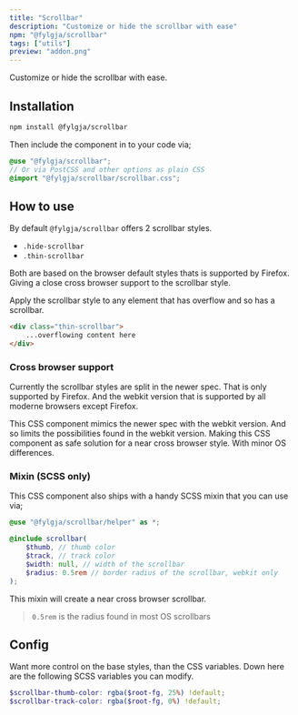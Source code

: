 ```yaml
---
title: "Scrollbar"
description: "Customize or hide the scrollbar with ease"
npm: "@fylgja/scrollbar"
tags: ["utils"]
preview: "addon.png"
---
```


Customize or hide the scrollbar with ease.

## Installation

```bash
npm install @fylgja/scrollbar
```

Then include the component in to your code via;

```scss
@use "@fylgja/scrollbar";
// Or via PostCSS and other options as plain CSS
@import "@fylgja/scrollbar/scrollbar.css";
```

## How to use

By default `@fylgja/scrollbar` offers 2 scrollbar styles.

- `.hide-scrollbar`
- `.thin-scrollbar`

Both are based on the browser default styles thats is supported by Firefox.
Giving a close cross browser support to the scrollbar style.

Apply the scrollbar style to any element that has overflow and so has a scrollbar.

```html
<div class="thin-scrollbar">
    ...overflowing content here
</div>
```

### Cross browser support

Currently the scrollbar styles are split in the newer spec.
That is only supported by Firefox.
And the webkit version that is supported by all moderne browsers except Firefox.

This CSS component mimics the newer spec with the webkit version.
And so limits the possibilities found in the webkit version.
Making this CSS component as safe solution for a near cross browser style.
With minor OS differences.

### Mixin (SCSS only)

This CSS component also ships with a handy SCSS mixin that you can use via;

```scss
@use "@fylgja/scrollbar/helper" as *;

@include scrollbar(
    $thumb, // thumb color
    $track, // track color
    $width: null, // width of the scrollbar
    $radius: 0.5rem // border radius of the scrollbar, webkit only
);
```

This mixin will create a near cross browser scrollbar.

> `0.5rem` is the radius found in most OS scrollbars

## Config

Want more control on the base styles, than the CSS variables.
Down here are the following SCSS variables you can modify.

```scss
$scrollbar-thumb-color: rgba($root-fg, 25%) !default;
$scrollbar-track-color: rgba($root-fg, 0%) !default;
```
